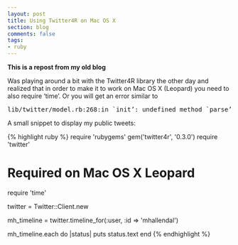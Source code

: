 ```yaml
---
layout: post
title: Using Twitter4R on Mac OS X
section: blog
comments: false
tags:
- ruby
---
```


**This is a repost from my old blog**

Was playing around a bit with the Twitter4R library the other day and realized that in order to make it to work on Mac OS X (Leopard) you need to also require ‘time’. Or you will get an error similar to

<pre class="highlight">
lib/twitter/model.rb:268:in `init’: undefined method `parse’ for Time:Class (NoMethodError).
</pre>

A small snippet to display my public tweets:

{% highlight ruby %}
require 'rubygems'
gem('twitter4r', '0.3.0')
require 'twitter'

# Required on Mac OS X Leopard
require 'time'

twitter = Twitter::Client.new

mh_timeline = twitter.timeline_for(:user, :id => 'mhallendal')

mh_timeline.each do |status|
  puts status.text
end
{% endhighlight %}
